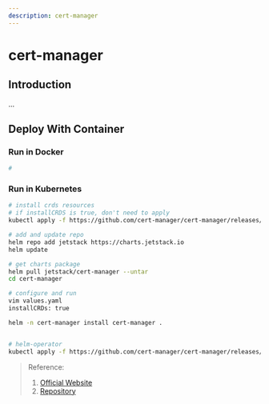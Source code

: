 ```yaml
---
description: cert-manager
---
```


# cert-manager

## Introduction
...


## Deploy With Container

### Run in Docker
```bash
# 
```

### Run in Kubernetes
```bash
# install crds resources
# if installCRDS is true, don't need to apply
kubectl apply -f https://github.com/cert-manager/cert-manager/releases/download/v1.12.1/cert-manager.crds.yaml

# add and update repo
helm repo add jetstack https://charts.jetstack.io
helm update

# get charts package
helm pull jetstack/cert-manager --untar  
cd cert-manager

# configure and run
vim values.yaml
installCRDs: true

helm -n cert-manager install cert-manager .


# helm-operator
kubectl apply -f https://github.com/cert-manager/cert-manager/releases/download/v1.12.0/cert-manager.yaml
```



> Reference:
> 1. [Official Website](https://cert-manager.io/)
> 2. [Repository](https://github.com/cert-manager/cert-manager)

